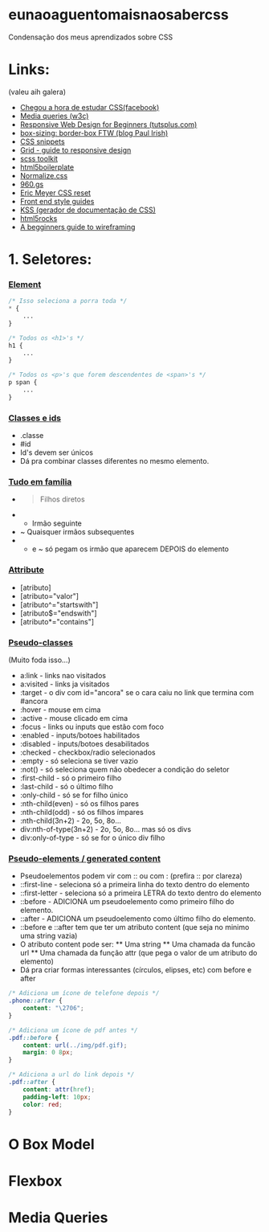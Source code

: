 eunaoaguentomaisnaosabercss
===========================

Condensação dos meus aprendizados sobre CSS

# Links:
(valeu aih galera)

* [Chegou a hora de estudar CSS(facebook)](https://www.facebook.com/groups/desenvolvimentoweb/permalink/676490642409378/)
* [Media queries (w3c)](http://www.w3.org/TR/css3-mediaqueries/)
* [Responsive Web Design for Beginners (tutsplus.com)](https://tutsplus.com/course/responsive-web-design-for-beginners/)
* [box-sizing: border-box FTW (blog Paul Irish)](http://www.paulirish.com/2012/box-sizing-border-box-ftw/)
* [CSS snippets](http://css-tricks.com/snippets/)
* [Grid - guide to responsive design](http://www.adamkaplan.me/grid/)
* [scss toolkit](https://github.com/davidrapson/scss-toolkit)
* [html5boilerplate](http://html5boilerplate.com/)
* [Normalize.css](https://github.com/necolas/normalize.css/)
* [960.gs](http://960.gs/)
* [Eric Meyer CSS reset](http://meyerweb.com/eric/tools/css/reset/)
* [Front end style guides](http://24ways.org/2011/front-end-style-guides/)
* [KSS (gerador de documentação de CSS)](http://warpspire.com/posts/kss/)
* [html5rocks](http://www.html5rocks.com/)
* [A begginners guide to wireframing](http://webdesign.tutsplus.com/articles/a-beginners-guide-to-wireframing--webdesign-7399)

# 1. Seletores:

### [Element](http://tonylampada.github.io/eunaoaguentomaisnaosabercss/seletores/type.html)

```css
/* Isso seleciona a porra toda */
* {
	...
}

/* Todos os <h1>'s */
h1 {
	...
}

/* Todos os <p>'s que forem descendentes de <span>'s */
p span {
	...
}

```

### [Classes e ids](http://tonylampada.github.io/eunaoaguentomaisnaosabercss/seletores/classes_e_ids.html)

* .classe
* #id
* Id's devem ser únicos
* Dá pra combinar classes diferentes no mesmo elemento.

### [Tudo em família](http://tonylampada.github.io/eunaoaguentomaisnaosabercss/seletores/estruturais.html)

* > Filhos diretos
* + Irmão seguinte
* ~ Quaisquer irmãos subsequentes
* + e ~ só pegam os irmão que aparecem DEPOIS do elemento

### [Attribute](http://tonylampada.github.io/eunaoaguentomaisnaosabercss/seletores/attribute.html)

* [atributo]
* [atributo="valor"]
* [atributo^="startswith"]
* [atributo$="endswith"]
* [atributo*="contains"]

### [Pseudo-classes](http://tonylampada.github.io/eunaoaguentomaisnaosabercss/seletores/pseudoclasses.html)
(Muito foda isso...)

* a:link - links nao visitados
* a:visited - links ja visitados
* :target - o div com id="ancora" se o cara caiu no link que termina com #ancora
* :hover - mouse em cima
* :active - mouse clicado em cima
* :focus - links ou inputs que estão com foco
* :enabled - inputs/botoes habilitados
* :disabled - inputs/botoes desabilitados
* :checked - checkbox/radio selecionados
* :empty - só seleciona se tiver vazio
* :not(<seletor>) - só seleciona quem não obedecer a condição do seletor
* :first-child - só o primeiro filho
* :last-child - só o último filho
* :only-child - só se for filho único
* :nth-child(even) - só os filhos pares
* :nth-child(odd) - só os filhos ímpares
* :nth-child(3n+2) - 2o, 5o, 8o...
* div:nth-of-type(3n+2) - 2o, 5o, 8o... mas só os divs
* div:only-of-type - só se for o único div filho

### [Pseudo-elements / generated content](http://tonylampada.github.io/eunaoaguentomaisnaosabercss/seletores/pseudoelements.html)

* Pseudoelementos podem vir com :: ou com : (prefira :: por clareza)
* ::first-line - seleciona só a primeira linha do texto dentro do elemento
* ::first-letter - seleciona só a primeira LETRA do texto dentro do elemento
* ::before - ADICIONA um pseudoelemento como primeiro filho do elemento.
* ::after - ADICIONA um pseudoelemento como último filho do elemento.
* ::before e ::after tem que ter um atributo content (que seja no minimo uma string vazia)
* O atributo content pode ser:
** Uma string
** Uma chamada da funcão url
** Uma chamada da função attr (que pega o valor de um atributo do elemento)
* Dá pra criar formas interessantes (círculos, elipses, etc) com before e after

```css
/* Adiciona um ícone de telefone depois */
.phone::after {
	content: "\2706";
}

/* Adiciona um ícone de pdf antes */
.pdf::before {
	content: url(../img/pdf.gif);
	margin: 0 8px;
}

/* Adiciona a url do link depois */
.pdf::after {
	content: attr(href);
	padding-left: 10px;
	color: red;
}
```

# O Box Model

# Flexbox

# Media Queries